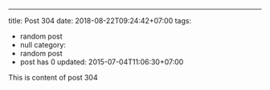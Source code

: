 ---
title: Post 304
date: 2018-08-22T09:24:42+07:00
tags:
  - random post
  - null
category:
  - random post
  - post has 0
updated: 2015-07-04T11:06:30+07:00

This is content of post 304